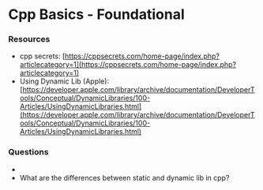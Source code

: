 # Cpp Basics - Foundational

### Resources

* cpp secrets: [https://cppsecrets.com/home-page/index.php?articlecategory=1](https://cppsecrets.com/home-page/index.php?articlecategory=1)
* Using Dynamic Lib (Apple): [https://developer.apple.com/library/archive/documentation/DeveloperTools/Conceptual/DynamicLibraries/100-Articles/UsingDynamicLibraries.html](https://developer.apple.com/library/archive/documentation/DeveloperTools/Conceptual/DynamicLibraries/100-Articles/UsingDynamicLibraries.html)





### Questions

*
* What are the differences between static and dynamic lib in cpp?
